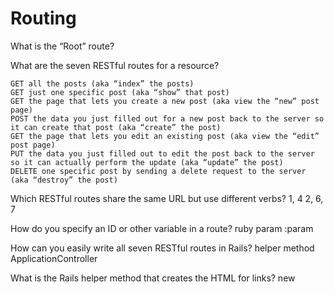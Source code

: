 # Routing


What is the “Root” route?



What are the seven RESTful routes for a resource?


    GET all the posts (aka “index” the posts)
    GET just one specific post (aka “show” that post)
    GET the page that lets you create a new post (aka view the “new” post page)
    POST the data you just filled out for a new post back to the server so it can create that post (aka “create” the post)
    GET the page that lets you edit an existing post (aka view the “edit” post page)
    PUT the data you just filled out to edit the post back to the server so it can actually perform the update (aka “update” the post)
    DELETE one specific post by sending a delete request to the server (aka “destroy” the post)



Which RESTful routes share the same URL but use different verbs?
1, 4
2, 6, 7


How do you specify an ID or other variable in a route?
ruby param :param

How can you easily write all seven RESTful routes in Rails?
helper method 
ApplicationController


What is the Rails helper method that creates the HTML for links?
new